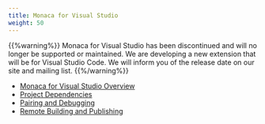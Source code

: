 ```yaml
---
title: Monaca for Visual Studio
weight: 50
---
```


{{%warning%}}
Monaca for Visual Studio has been discontinued and will no longer be supported or maintained. We are developing a new extension that will be for Visual Studio Code. We will inform you of the release date on our site and mailing list.
{{%/warning%}}

- [Monaca for Visual Studio Overview](overview)
- [Project Dependencies](dependencies)
- [Pairing and Debugging](pairing_debugging)
- [Remote Building and Publishing](build_publish)

